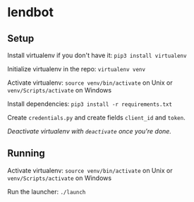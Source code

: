 lendbot
=======

## Setup
Install virtualenv if you don't have it: `pip3 install virtualenv`

Initialize virtualenv in the repo: `virtualenv venv`

Activate virtualenv: `source venv/bin/activate` on Unix or `venv/Scripts/activate` on Windows

Install dependencies: `pip3 install -r requirements.txt`

Create `credentials.py` and create fields `client_id` and `token`.

*Deactivate virtualenv with `deactivate` once you're done.*

## Running
Activate virtualenv: `source venv/bin/activate` on Unix or `venv/Scripts/activate` on Windows

Run the launcher: `./launch`
